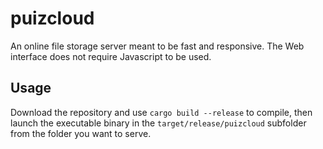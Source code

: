 # puizcloud

An online file storage server meant to be fast and responsive.
The Web interface does not require Javascript to be used.

## Usage ##

Download the repository and use
`cargo build --release`
to compile, then launch the executable binary in the
`target/release/puizcloud` subfolder from the folder you want to serve.
